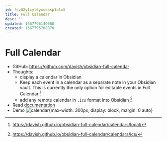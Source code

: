 ```yaml
---
id: fcv82y1cyt0yxceasp1olx5
title: Full Calendar
desc: ''
updated: 1667796149080
created: 1667795788870
---
```

# Full Calendar

- GitHub: https://github.com/davish/obsidian-full-calendar
- Thoughts:
    - display a calendar in Obsidian
    - Keep each event in a calendar as a separate note in your Obsidian vault. This is currently the only option for editable events in Full Calendar [^1]
    - add any remote calendar in `.ics` format into Obsidian [^2]
- Read [documentation](https://davish.github.io/obsidian-full-calendar/)
- Demo ![calendar](https://raw.githubusercontent.com/davish/obsidian-full-calendar/main/docs/assets/sample-calendar.png){max-width: 300px, display: block, margin: 0 auto}

[^1]: https://davish.github.io/obsidian-full-calendar/calendars/local/
[^2]: https://davish.github.io/obsidian-full-calendar/calendars/ics/